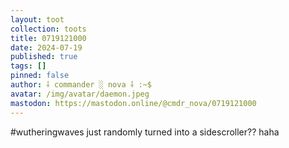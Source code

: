 ```yaml
---
layout: toot
collection: toots
title: 0719121000
date: 2024-07-19
published: true
tags: []
pinned: false
author: ⸸ commander ░ nova ⸸ :~$
avatar: /img/avatar/daemon.jpeg
mastodon: https://mastodon.online/@cmdr_nova/0719121000
---
```


#wutheringwaves just randomly turned into a sidescroller?? haha
